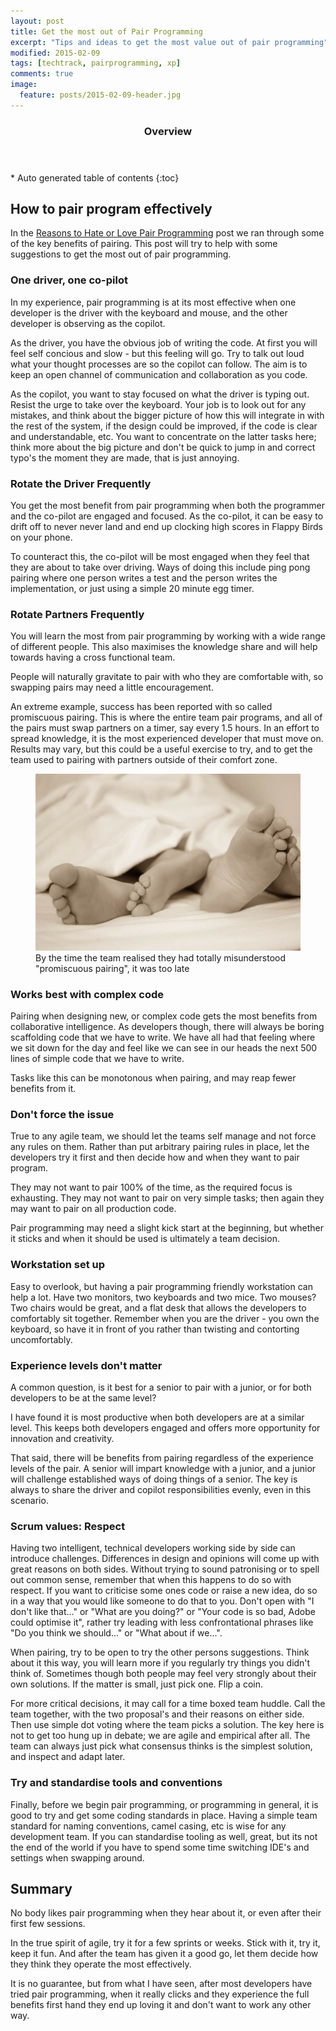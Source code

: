 ```yaml
---
layout: post
title: Get the most out of Pair Programming
excerpt: "Tips and ideas to get the most value out of pair programming"
modified: 2015-02-09
tags: [techtrack, pairprogramming, xp]
comments: true
image:
  feature: posts/2015-02-09-header.jpg
---
```


<section id="table-of-contents" class="toc">
  <header>
    <h3>Overview</h3>
  </header>
<div id="drawer" markdown="1">
*  Auto generated table of contents
{:toc}
</div>
</section><!-- /#table-of-contents -->

## How to pair program effectively

In the <a href="../pair-programming">Reasons to Hate or Love Pair Programming</a> post we ran through some of the key benefits of pairing.  This post will try to help with some suggestions to get the most out of pair programming.

### One driver, one co-pilot

In my experience, pair programming is at its most effective when one developer is the driver with the keyboard and mouse, and the other developer is observing as the copilot.

As the driver, you have the obvious job of writing the code.  At first you will feel self concious and slow - but this feeling will go.  Try to talk out loud what your thought processes are so the copilot can follow.  The aim is to keep an open channel of communication and collaboration as you code.

As the copilot, you want to stay focused on what the driver is typing out.  Resist the urge to take over the keyboard.  Your job is to look out for any mistakes, and think about the bigger picture of how this will integrate in with the rest of the system, if the design could be improved, if the code is clear and understandable, etc.  You want to concentrate on the latter tasks here; think more about the big picture and don't be quick to jump in and correct typo's the moment they are made, that is just annoying.

### Rotate the Driver Frequently

You get the most benefit from pair programming when both the programmer and the co-pilot are engaged and focused.  As the co-pilot, it can be easy to drift off to never never land and end up clocking high scores in Flappy Birds on your phone.

To counteract this, the co-pilot will be most engaged when they feel that they are about to take over driving.  Ways of doing this include ping pong pairing where one person writes a test and the person writes the implementation, or just using a simple 20 minute egg timer.

### Rotate Partners Frequently

You will learn the most from pair programming by working with a wide range of different people.  This also maximises the knowledge share and will help towards having a cross functional team.

People will naturally gravitate to pair with who they are comfortable with, so swapping pairs may need a little encouragement.

An extreme example, success has been reported with so called promiscuous pairing.  This is where the entire team pair programs, and all of the pairs must swap partners on a timer, say every 1.5 hours.  In an effort to spread knowledge, it is the most experienced developer that must move on.  Results may vary, but this could be a useful exercise to try, and to get the team used to pairing with partners outside of their comfort zone.

<figure>
<img src="../images/posts/2015-02-09-promiscuous.jpg">
<figcaption>By the time the team realised they had totally misunderstood "promiscuous pairing", it was too late</figcaption>
</figure>

### Works best with complex code

Pairing when designing new, or complex code gets the most benefits from collaborative intelligence.  As developers though, there will always be boring scaffolding code that we have to write.  We have all had that feeling where we sit down for the day and feel like we can see in our heads the next 500 lines of simple code that we have to write.

Tasks like this can be monotonous when pairing, and may reap fewer benefits from it.

### Don't force the issue

True to any agile team, we should let the teams self manage and not force any rules on them.  Rather than put arbitrary pairing rules in place, let the developers try it first and then decide how and when they want to pair program.

They may not want to pair 100% of the time, as the required focus is exhausting.  They may not want to pair on very simple tasks; then again they may want to pair on all production code.

Pair programming may need a slight kick start at the beginning, but whether it sticks and when it should be used is ultimately a team decision.

### Workstation set up

Easy to overlook, but having a pair programming friendly workstation can help a lot.  Have two monitors, two keyboards and two mice.  Two mouses?  Two chairs would be great, and a flat desk that allows the developers to comfortably sit together.  Remember when you are the driver - you own the keyboard, so have it in front of you rather than twisting and contorting uncomfortably.

### Experience levels don't matter

A common question, is it best for a senior to pair with a junior, or for both developers to be at the same level?

I have found it is most productive when both developers are at a similar level.  This keeps both developers engaged and offers more opportunity for innovation and creativity.

That said, there will be benefits from pairing regardless of the experience levels of the pair.  A senior will impart knowledge with a junior, and a junior will challenge established ways of doing things of a senior.  The key is always to share the driver and copilot responsibilities evenly, even in this scenario.

### Scrum values: Respect

Having two intelligent, technical developers working side by side can introduce challenges.  Differences in design and opinions will come up with great reasons on both sides.  Without trying to sound patronising or to spell out common sense, remember that when this happens to do so with respect.  If you want to criticise some ones code or raise a new idea, do so in a way that you would like someone to do that to you.  Don't open with "I don't like that..." or "What are you doing?" or "Your code is so bad, Adobe could optimise it", rather try leading with less confrontational phrases like "Do you think we should..." or "What about if we...".

When pairing, try to be open to try the other persons suggestions.  Think about it this way, you will learn more if you regularly try things you didn't think of.  Sometimes though both people may feel very strongly about their own solutions.  If the matter is small, just pick one.  Flip a coin.

For more critical decisions, it may call for a time boxed team huddle.  Call the team together, with the two proposal's and their reasons on either side.  Then use simple dot voting where the team picks a solution.  The key here is not to get too hung up in debate; we are agile and empirical after all.  The team can always just pick what consensus thinks is the simplest solution, and inspect and adapt later.

### Try and standardise tools and conventions

Finally, before we begin pair programming, or programming in general, it is good to try and get some coding standards in place.  Having a simple team standard for naming conventions, camel casing, etc is wise for any development team.  If you can standardise tooling as well, great, but its not the end of the world if you have to spend some time switching IDE's and settings when swapping around.

## Summary

No body likes pair programming when they hear about it, or even after their first few sessions.

In the true spirit of agile, try it for a few sprints or weeks.  Stick with it, try it, keep it fun.  And after the team has given it a good go, let them decide how they think they operate the most effectively.

It is no guarantee, but from what I have seen, after most developers have tried pair programming, when it really clicks and they experience the full benefits first hand they end up loving it and don't want to work any other way.